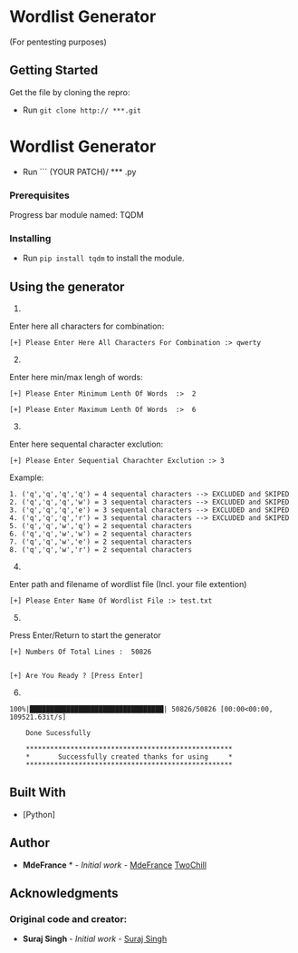 # Wordlist Generator
(For pentesting purposes)



## Getting Started

Get the file by cloning the repro:
* Run ``` git clone http:// ***.git ```

# Wordlist Generator

* Run ``` (YOUR PATCH)/ *** .py

### Prerequisites

Progress bar module named: TQDM

### Installing

* Run ``` pip install tqdm ``` to install the module.


## Using the generator

1.
Enter here all characters for combination:
```
[+] Please Enter Here All Characters For Combination :> qwerty
```

2.
Enter here min/max lengh of words:
```
[+] Please Enter Minimum Lenth Of Words  :>  2

[+] Please Enter Maximum Lenth Of Words  :>  6
```

3.
Enter here sequental character exclution:
```
[+] Please Enter Sequential Charachter Exclution :> 3
```
Example:
```
1. ('q','q','q','q') = 4 sequental characters --> EXCLUDED and SKIPED
2. ('q','q','q','w') = 3 sequental characters --> EXCLUDED and SKIPED
3. ('q','q','q','e') = 3 sequental characters --> EXCLUDED and SKIPED
4. ('q','q','q','r') = 3 sequental characters --> EXCLUDED and SKIPED
5. ('q','q','w','q') = 2 sequental characters
6. ('q','q','w','w') = 2 sequental characters
7. ('q','q','w','e') = 2 sequental characters
8. ('q','q','w','r') = 2 sequental characters
```

4.
Enter path and filename of wordlist file (Incl. your file extention)
```
[+] Please Enter Name Of Wordlist File :> test.txt
```

5.
Press Enter/Return to start the generator
```
[+] Numbers Of Total Lines :  50826


[+] Are You Ready ?	[Press Enter]
```

6. 
```
100%|█████████████████████████████████| 50826/50826 [00:00<00:00, 109521.63it/s]

	Done Sucessfully

	***************************************************
	*       Successfully created thanks for using     *
	***************************************************
```

## Built With

* [Python]


## Author

* **MdeFrance** * - *Initial work* - [MdeFrance](https://github.com/MdeFrance)
				     [TwoChill](https://github.com/TwoChill)

## Acknowledgments

### Original code and creator:

* **Suraj Singh** - *Initial work* - [Suraj Singh](http://bitforestinfo.blogspot.in/) 

